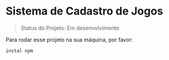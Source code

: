 # Sistema de Cadastro de Jogos

>Status do Projeto: Em desenvolvimento

Para rodar esse projeto na sua máquina, por favor:

```
instal npm
```
